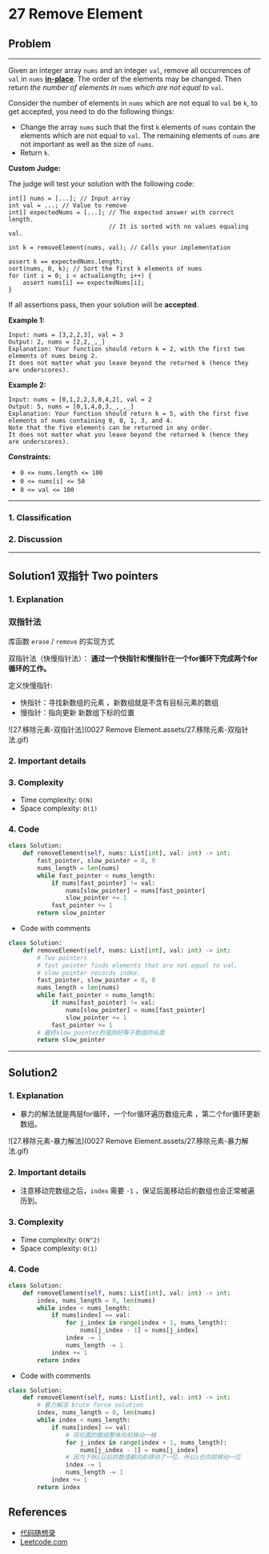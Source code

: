 # 27 Remove Element

## Problem

*****

Given an integer array `nums` and an integer `val`, remove all occurrences of `val` in `nums` [**in-place**](https://en.wikipedia.org/wiki/In-place_algorithm). The order of the elements may be changed. Then return *the number of elements in* `nums` *which are not equal to* `val`.

Consider the number of elements in `nums` which are not equal to `val` be `k`, to get accepted, you need to do the following things:

- Change the array `nums` such that the first `k` elements of `nums` contain the elements which are not equal to `val`. The remaining elements of `nums` are not important as well as the size of `nums`.
- Return `k`.

**Custom Judge:**

The judge will test your solution with the following code:

```
int[] nums = [...]; // Input array
int val = ...; // Value to remove
int[] expectedNums = [...]; // The expected answer with correct length.
                            // It is sorted with no values equaling val.

int k = removeElement(nums, val); // Calls your implementation

assert k == expectedNums.length;
sort(nums, 0, k); // Sort the first k elements of nums
for (int i = 0; i < actualLength; i++) {
    assert nums[i] == expectedNums[i];
}
```

If all assertions pass, then your solution will be **accepted**.

 

**Example 1:**

```
Input: nums = [3,2,2,3], val = 3
Output: 2, nums = [2,2,_,_]
Explanation: Your function should return k = 2, with the first two elements of nums being 2.
It does not matter what you leave beyond the returned k (hence they are underscores).
```

**Example 2:**

```
Input: nums = [0,1,2,2,3,0,4,2], val = 2
Output: 5, nums = [0,1,4,0,3,_,_,_]
Explanation: Your function should return k = 5, with the first five elements of nums containing 0, 0, 1, 3, and 4.
Note that the five elements can be returned in any order.
It does not matter what you leave beyond the returned k (hence they are underscores).
```

 

**Constraints:**

- `0 <= nums.length <= 100`
- `0 <= nums[i] <= 50`
- `0 <= val <= 100`

******

### 1. Classification



### 2. Discussion



*******

## Solution1 双指针 Two pointers

### 1. Explanation

### 双指针法

库函数 `erase` / `remove` 的实现方式

双指针法（快慢指针法）： **通过一个快指针和慢指针在一个for循环下完成两个for循环的工作。**

定义快慢指针:

- 快指针：寻找新数组的元素 ，新数组就是不含有目标元素的数组
- 慢指针：指向更新 新数组下标的位置

![27.移除元素-双指针法](0027 Remove Element.assets/27.移除元素-双指针法.gif)

### 2. Important details

### 3. Complexity

- Time complexity: `O(N)`
- Space complexity: `O(1)`



### 4. Code

```python
class Solution:
    def removeElement(self, nums: List[int], val: int) -> int:
        fast_pointer, slow_pointer = 0, 0
        nums_length = len(nums)
        while fast_pointer < nums_length:
            if nums[fast_pointer] != val:
                nums[slow_pointer] = nums[fast_pointer]
                slow_pointer += 1
            fast_pointer += 1
        return slow_pointer
```

- Code with comments

```python
class Solution:
    def removeElement(self, nums: List[int], val: int) -> int:
        # Two pointers
        # fast pointer finds elements that are not equal to val.
        # slow pointer records index.
        fast_pointer, slow_pointer = 0, 0
        nums_length = len(nums)
        while fast_pointer < nums_length:
            if nums[fast_pointer] != val:
                nums[slow_pointer] = nums[fast_pointer]
                slow_pointer += 1
            fast_pointer += 1
        # 最终slow_pointer的值刚好等于数组的长度
        return slow_pointer
```



********

## Solution2

### 1. Explanation

- 暴力的解法就是两层for循环，一个for循环遍历数组元素 ，第二个for循环更新数组。

![27.移除元素-暴力解法](0027 Remove Element.assets/27.移除元素-暴力解法.gif)

### 2. Important details

- 注意移动完数组之后，`index` 需要 `-1` ，保证后面移动后的数组也会正常被遍历到。

### 3. Complexity

- Time complexity: `O(N^2)`
- Space complexity: `O(1)`

### 4. Code

```python
class Solution:
    def removeElement(self, nums: List[int], val: int) -> int:
        index, nums_length = 0, len(nums)
        while index < nums_length:
            if nums[index] == val:
                for j_index in range(index + 1, nums_length):
                    nums[j_index - 1] = nums[j_index]
                index -= 1
                nums_length -= 1
            index += 1
        return index
```

- Code with comments

```python
class Solution:
    def removeElement(self, nums: List[int], val: int) -> int:
        # 暴力解法 brute force solution
        index, nums_length = 0, len(nums)
        while index < nums_length:
            if nums[index] == val:
                # 将后面的数组整体向前移动一格
                for j_index in range(index + 1, nums_length):
                    nums[j_index - 1] = nums[j_index]
                # 因为下标i以后的数值都向前移动了一位，所以i也向前移动一位
                index -= 1
                nums_length -= 1
            index += 1
        return index
```



## References

- [代码随想录 ](https://github.com/youngyangyang04/leetcode-master)
- [Leetcode.com](https://leetcode.com/problemset/all/)

